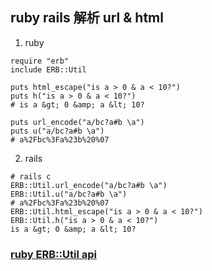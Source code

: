 ## ruby rails 解析 url & html

1. ruby

  ```
require "erb"
include ERB::Util

puts html_escape("is a > 0 & a < 10?")  
puts h("is a > 0 & a < 10?")
# is a &gt; 0 &amp; a &lt; 10?

puts url_encode("a/bc?a#b \a")
puts u("a/bc?a#b \a")
# a%2Fbc%3Fa%23b%20%07
  ```

2. rails

  ```
# rails c
ERB::Util.url_encode("a/bc?a#b \a")
ERB::Util.u("a/bc?a#b \a")
# a%2Fbc%3Fa%23b%20%07
ERB::Util.html_escape("is a > 0 & a < 10?")
ERB::Util.h("is a > 0 & a < 10?")
is a &gt; 0 &amp; a &lt; 10?
  ```

###  [ruby ERB::Util api](http://ruby-doc.org/stdlib-2.1.2/libdoc/erb/rdoc/ERB/Util.html)
